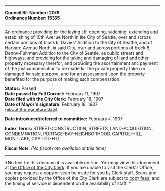 * * * * *  
  
**Council Bill Number: [](#h0)[](#h2)2076**   
**Ordinance Number: 15365**  
  
* * * * *  
  
An ordinance providing for the laying off, opening, widening, extending and establishing of 10th Avenue North in the City of Seattle, over and across certain portions of block 6, Davies' Addition to the City of Seattle, and of Harvard Avenue North, in said City, over and across portions of block 8, Denny-Fuhrman Addition to the City of Seattle, as public streets and highways, and providing for the taking and damaging of land and other property necessary therefor, and providing the ascertainment and payment of the just compensation to be made for the private property taken or damaged for said purpose, and for an assessment upon the property benefited for the purpose of making such compensation.  
  
**Status:** Passed   
**Date passed by Full Council:** February 11, 1907   
**Date filed with the City Clerk:** February 18, 1907   
**Date of Mayor's signature:** February 18, 1907   
[(about the signature date)](/~public/approvaldate.htm)   
  
  
**Date introduced/referred to committee:** February 4, 1907   
  
**Index Terms:** STREET-CONSTRUCTION, STREETS, LAND-ACQUISITION, CONDEMNATION, PORTAGE-BAY-NEIGHBORHOOD, CAPITOL-HILL, MONTLAKE, CAPITOL-HILL  
  
**Fiscal Note:** *(No fiscal note available at this time)*  
  
* * * * *  
  
*No text for this document is available on-line. You may view this document at [the Office of the City Clerk](http://www.seattle.gov/leg/clerk/contactUs.htm). If you are unable to visit the Clerk's Office, you may request a copy or scan be made for you by Clerk staff. Scans and copies provided by the Office of the City Clerk are subject to [copy fees](http://clerk.seattle.gov/~public/clerkfees.htm), and the timing of service is dependent on the availability of staff. *  
  
  
